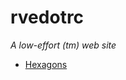 ---
---

# rvedotrc

_A low-effort (tm) web site_

- [Hexagons](https://blaahaj.github.io/hexagons/)
